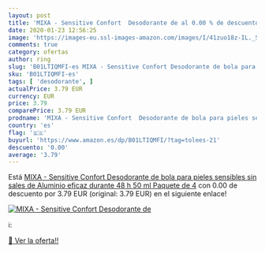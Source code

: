 ```yaml
---
layout: post
title: 'MIXA - Sensitive Confort  Desodorante de al 0.00 % de descuento'
date: 2020-01-23 12:56:25
image: 'https://images-eu.ssl-images-amazon.com/images/I/41zuo18z-IL._SL200_.jpg'
comments: true
category: ofertas
author: ring
slug: 'B01LTIQMFI-es MIXA - Sensitive Confort Desodorante de bola para pieles...'
sku: 'B01LTIQMFI-es'
tags: [ 'desodorante', ]
actualPrice: 3.79 EUR
currency: EUR
price: 3.79
comparePrice: 3.79 EUR
prodname: 'MIXA - Sensitive Confort  Desodorante de bola para pieles sensibles   sin sales de Aluminio eficaz durante 48 h  50 ml  Paquete de 4'
country: 'es'
flag: '🇪🇸'
buyurl: 'https://www.amazon.es/dp/B01LTIQMFI/?tag=tolees-21'
descuento: '0.00'
average: '3.79'
---
```


Está [MIXA - Sensitive Confort  Desodorante de bola para pieles sensibles   sin sales de Aluminio eficaz durante 48 h  50 ml  Paquete de 4](https://www.amazon.es/dp/B01LTIQMFI/?tag=tolees-21) con 0.00 de descuento por 3.79 EUR (original: 3.79 EUR) en el siguiente enlace!

[![MIXA - Sensitive Confort  Desodorante de](https://images-eu.ssl-images-amazon.com/images/I/41zuo18z-IL._SL200_.jpg)](https://www.amazon.es/dp/B01LTIQMFI/?tag=tolees-21)

ℹ️:


[🛒 Ver la oferta!!](https://www.amazon.es/dp/B01LTIQMFI/?tag=tolees-21)
